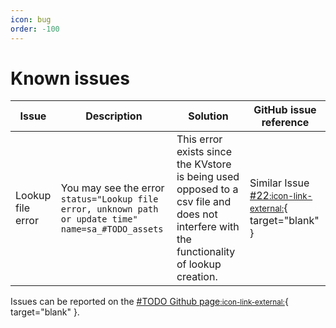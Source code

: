 ```yaml
---
icon: bug
order: -100
---
```


# Known issues

Issue | Description | Solution | GitHub issue reference
----- | ----------- | -------- | ----------------------
Lookup file error | You may see the error `status="Lookup file error, unknown path or update time" name=sa_#TODO_assets` | This error exists since the KVstore is being used opposed to a csv file and does not interfere with the functionality of lookup creation. | Similar Issue [#22<small>:icon-link-external:</small>](https://github.com/ZachChristensen28/SA-CrowdstrikeDevices/issues/22){ target="blank" } 

 Issues can be reported on the [#TODO Github page<small>:icon-link-external:</small>](https://github.com/rba-community/SA-#TODO/issues){ target="blank" }.
